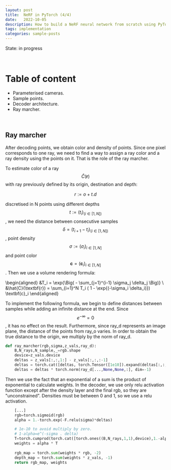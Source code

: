 ```yaml
---
layout: post
title:  NeRF in PyTorch (4/4)
date:   2022-10-05
description: How to build a NeRF neural network from scratch using PyTorch.
tags: implementation
categories: sample-posts
---
```


State: in progress

<p> <br> </p>

# Table of content

* Parameterised cameras.
* Sample points.
* Decoder architecture.
* Ray marcher.

<p> <br> </p>

## Ray marcher

After decoding points, we obtain color and density of points. Since one pixel corresponds
to one ray, we need to find a way to assign a ray color and a ray density using the 
points on it. That is the role of the ray marcher.


To estimate color of a ray $$\hat{C}(\textbf{r})$$ with ray previously defined by its origin, destination and depth: 

$$r := o + t.d$$ 

discretised in N points using different depths $$t := (t_i)_{(i \in [1,N])}$$, 
we need the distance between consecutive samples $$\delta = ( t_{i+1} - t_i)_{(i \in [1,N])}$$, 
point density $$\sigma := (\sigma_i)_{i \in [1,N]}$$ and point color $$\textbf{c}= (\textbf{c}_i)_{i \in [1,N]}$$. Then we use a volume rendering formula:

\begin{aligned}
&T_i  = \exp{\Big( - \sum_{j=1}^{i-1} \sigma_j \delta_j \Big)}  \\
&\hat{C}(\textbf{r}) = \sum_{i=1}^N T_i ( 1 - \exp{(-\sigma_i \delta_i)})  \textbf{c}_i
\end{aligned}


To implement the following formula, we begin to define distances between samples
 while adding an infinite distance at the end. Since $$e^{-\infty}=0$$, it has no 
 effect on the result. Furthermore, since ray_d represents an image plane, 
 the distance of the points from ray_o varies. In order to obtain the true 
 distance to the origin, we multiply by the norm of ray_d.

```python 
def ray_marcher(rgb,sigma,z_vals,ray_d):
    B,N_rays,N_sample,_=rgb.shape
    device=z_vals.device
    deltas = z_vals[:,:,1:] - z_vals[:,:,:-1]
    deltas = torch.cat([deltas, torch.Tensor([1e10]).expand(deltas[:,:,:1,:].shape).to(device)], -2)
    deltas = deltas * torch.norm(ray_d[...,None,None,:], dim=-1)
```

Then we use the fact that an exponential of a sum is the product of exponential to
calculate weights. In the decoder, we use only relu activation function except after
the density layer and the final rgb, so they are "unconstrained". Densities must be
between 0 and 1, so we use a relu activation.
```python 
    [...]
    rgb=torch.sigmoid(rgb)
    alpha = 1.-torch.exp(-F.relu(sigma)*deltas)

    # 1e-10 to avoid multiply by zero.
    # 1-alpha=e^(-sigma . delta)
    T=torch.cumprod(torch.cat([torch.ones((B,N_rays,1,1),device),1.-alpha+1e-10],-2),-2)[...,:-1,:]
    weights = alpha * T
    
    rgb_map = torch.sum(weights * rgb, -2)
    depth_map = torch.sum(weights * z_vals, -1)
    return rgb_map, weights
```